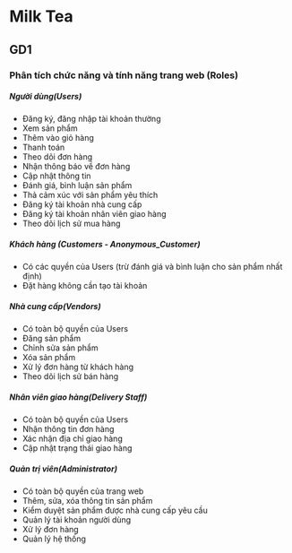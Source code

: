 # Milk Tea

## GD1
### Phân tích chức năng và tính năng trang web (Roles)
##### Người dùng(Users)
- Đăng ký, đăng nhập tài khoản thường
- Xem sản phẩm
- Thêm vào giỏ hàng
- Thanh toán 
- Theo dõi đơn hàng
- Nhận thông báo về đơn hàng
- Cập nhật thông tin
- Đánh giá, bình luận sản phẩm
- Thả cảm xúc với sản phẩm yêu thích
- Đăng ký tài khoản nhà cung cấp
- Đăng ký tài khoản nhân viên giao hàng
- Theo dõi lịch sử mua hàng
##### Khách hàng (Customers - Anonymous_Customer)
- Có các quyền của Users (trừ đánh giá và bình luận cho sản phẩm nhất định)
- Đặt hàng không cần tạo tài khoản
##### Nhà cung cấp(Vendors)
- Có toàn bộ quyền của Users
- Đăng sản phẩm
- Chỉnh sửa sản phẩm
- Xóa sản phẩm
- Xử lý đơn hàng từ khách hàng
- Theo dõi lịch sử bán hàng
##### Nhân viên giao hàng(Delivery Staff)
- Có toàn bộ quyền của Users
- Nhận thông tin đơn hàng
- Xác nhận địa chỉ giao hàng
- Cập nhật trạng thái giao hàng
##### Quản trị viên(Administrator)
- Có toàn bộ quyền của trang web
- Thêm, sửa, xóa thông tin sản phẩm
- Kiểm duyệt sản phẩm được nhà cung cấp yêu cầu 
- Quản lý tài khoản người dùng
- Xử lý đơn hàng
- Quản lý hệ thống
